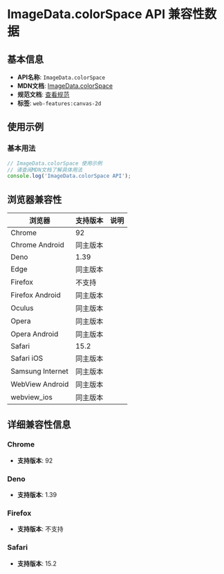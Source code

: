 # ImageData.colorSpace API 兼容性数据

## 基本信息

- **API名称**: `ImageData.colorSpace`
- **MDN文档**: [ImageData.colorSpace](https://developer.mozilla.org/docs/Web/API/ImageData/colorSpace)
- **规范文档**: [查看规范](https://html.spec.whatwg.org/multipage/imagebitmap-and-animations.html#dom-imagedata-colorspace)
- **标签**: `web-features:canvas-2d`

## 使用示例

### 基本用法

```javascript
// ImageData.colorSpace 使用示例
// 请查阅MDN文档了解具体用法
console.log('ImageData.colorSpace API');
```

## 浏览器兼容性

| 浏览器 | 支持版本 | 说明 |
|--------|----------|------|
| Chrome | 92 |  |
| Chrome Android | 同主版本 |  |
| Deno | 1.39 |  |
| Edge | 同主版本 |  |
| Firefox | 不支持 |  |
| Firefox Android | 同主版本 |  |
| Oculus | 同主版本 |  |
| Opera | 同主版本 |  |
| Opera Android | 同主版本 |  |
| Safari | 15.2 |  |
| Safari iOS | 同主版本 |  |
| Samsung Internet | 同主版本 |  |
| WebView Android | 同主版本 |  |
| webview_ios | 同主版本 |  |

## 详细兼容性信息

### Chrome

- **支持版本**: 92

### Deno

- **支持版本**: 1.39

### Firefox

- **支持版本**: 不支持

### Safari

- **支持版本**: 15.2

